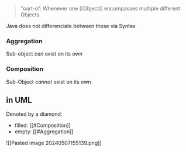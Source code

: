 > "oart-of: Whenever one [[Object]] encompasses multiple different Objects

Java does not differenciate between those via Syntax
### Aggregation
Sub-object *can* exist on its own

### Composition
Sub-Object *cannot* exist on its own


## in UML
Denoted by a diamond:
- filled: [[#Composition]]
- empty: [[#Aggregation]]

![[Pasted image 20240507155139.png]]
